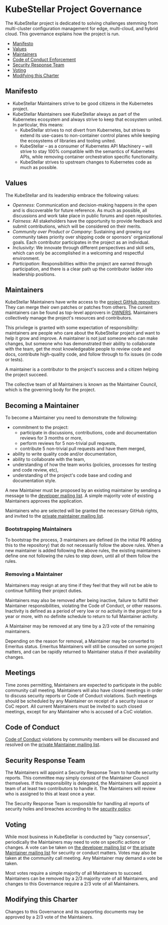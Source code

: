 # KubeStellar Project Governance

The KubeStellar project is dedicated to solving challenges stemming from
multi-cluster configuration management for edge, multi-cloud, and hybrid cloud.
This governance explains how the project is run.

- [Manifesto](#manifesto)
- [Values](#values)
- [Maintainers](#maintainers)
- [Code of Conduct Enforcement](#code-of-conduct)
- [Security Response Team](#security-response-team)
- [Voting](#voting)
- [Modifying this Charter](#modifying-this-charter)

## Manifesto

 * KubeStellar Maintainers strive to be good citizens in the Kubernetes project.
 * KubeStellar Maintainers see KubeStellar always as part of the Kubernetes ecosystem and always
   strive to keep that ecosystem united. In particular, this means:
   * KubeStellar strives to not divert from Kubernetes, but strives to extend its
     use-cases to non-container control planes while keeping the ecosystems of
     libraries and tooling united.
   * KubeStellar – as a consumer of Kubernetes API Machinery – will strive to stay 100%
     compatible with the semantics of Kubernetes APIs, while removing container
     orchestration specific functionality.
   * KubeStellar strives to upstream changes to Kubernetes code as much as possible.

## Values

The KubeStellar and its leadership embrace the following values:

 * *Openness*: Communication and decision-making happens in the open and is
   discoverable for future reference. As much as possible, all discussions and
   work take place in public forums and open repositories.
 * *Fairness*: All stakeholders have the opportunity to provide feedback and
   submit contributions, which will be considered on their merits.
 * *Community over Product or Company*: Sustaining and growing our community
   takes priority over shipping code or sponsors' organizational goals. Each
   contributor participates in the project as an individual.
 * *Inclusivity*: We innovate through different perspectives and skill sets,
   which can only be accomplished in a welcoming and respectful environment.
 * *Participation*: Responsibilities within the project are earned through
   participation, and there is a clear path up the contributor ladder into
   leadership positions.

## Maintainers

KubeStellar Maintainers have write access to the [project GitHub repository](https://github.com/kubestellar/kubestellar).
They can merge their own patches or patches from others. The current maintainers
can be found as top-level approvers in [OWNERS](https://github.com/kubestellar/kubestellar/blob/main/OWNERS).  Maintainers collectively
manage the project's resources and contributors.

This privilege is granted with some expectation of responsibility: maintainers
are people who care about the KubeStellar project and want to help it grow and
improve. A maintainer is not just someone who can make changes, but someone who
has demonstrated their ability to collaborate with the team, get the most
knowledgeable people to review code and docs, contribute high-quality code, and
follow through to fix issues (in code or tests).

A maintainer is a contributor to the project's success and a citizen helping
the project succeed.

The collective team of all Maintainers is known as the Maintainer Council, which
is the governing body for the project.

## Becoming a Maintainer

<!-- If you have full Contributor Ladder documentation that covers becoming
a Maintainer or Owner, then this section should instead be a reference to that
documentation -->

To become a Maintainer you need to demonstrate the following:

  * commitment to the project:
    * participate in discussions, contributions, code and documentation reviews
      for 3 months or more,
    * perform reviews for 5 non-trivial pull requests,
    * contribute 5 non-trivial pull requests and have them merged,
  * ability to write quality code and/or documentation,
  * ability to collaborate with the team,
  * understanding of how the team works (policies, processes for testing and code review, etc),
  * understanding of the project's code base and coding and documentation style.
  <!-- add any additional Maintainer requirements here -->

A new Maintainer must be proposed by an existing maintainer by sending a message to the
[developer mailing list](https://groups.google.com/g/kubestellar-dev). A simple majority
vote of existing Maintainers approves the application.

Maintainers who are selected will be granted the necessary GitHub rights,
and invited to the [private maintainer mailing list](https://groups.google.com/g/kubestellar-dev-private).

### Bootstrapping Maintainers

To bootstrap the process, 3 maintainers are defined (in the initial PR adding
this to the repository) that do not necessarily follow the above rules. When a
new maintainer is added following the above rules, the existing maintainers
define one not following the rules to step down, until all of them follow the
rules.

### Removing a Maintainer

Maintainers may resign at any time if they feel that they will not be able to
continue fulfilling their project duties.

Maintainers may also be removed after being inactive, failure to fulfill their
Maintainer responsibilities, violating the Code of Conduct, or other reasons.
Inactivity is defined as a period of very low or no activity in the project for
a year or more, with no definite schedule to return to full Maintainer activity.

A Maintainer may be removed at any time by a 2/3 vote of the remaining maintainers.

Depending on the reason for removal, a Maintainer may be converted to Emeritus
status. Emeritus Maintainers will still be consulted on some project matters,
and can be rapidly returned to Maintainer status if their availability changes.


## Meetings

Time zones permitting, Maintainers are expected to participate in the public
community call meeting. Maintainers will also have closed meetings in order to
discuss security reports or Code of Conduct violations. Such meetings should be
scheduled by any Maintainer on receipt of a security issue or CoC report.
All current Maintainers must be invited to such closed meetings, except for any
Maintainer who is accused of a CoC violation.

## Code of Conduct

<!-- This assumes that your project does not have a separate Code of Conduct
Committee; most maintainer-run projects do not.  Remember to place a link
to the private Maintainer mailing list or alias in the code-of-conduct file.-->

[Code of Conduct](https://docs.kubestellar.io/main/Contribution%20guidelines/coc/)
violations by community members will be discussed and resolved
on the [private Maintainer mailing list](https://groups.google.com/u/1/g/kubestellar-dev-private).

## Security Response Team

The Maintainers will appoint a Security Response Team to handle security reports.
This committee may simply consist of the Maintainer Council themselves. If this
responsibility is delegated, the Maintainers will appoint a team of at least two
contributors to handle it. The Maintainers will review who is assigned to this
at least once a year.

The Security Response Team is responsible for handling all reports of security
holes and breaches according to the [security policy](https://docs.kubestellar.io/main/Contribution%20guidelines/security/security/).

## Voting

While most business in KubeStellar is conducted by "lazy consensus", periodically
the Maintainers may need to vote on specific actions or changes.
A vote can be taken on [the developer mailing list](https://groups.google.com/g/kubestellar-dev) or
[the private Maintainer mailing list](https://groups.google.com/u/1/g/kubestellar-dev-private)
for security or conduct matters.  Votes may also be taken at the community call
meeting. Any Maintainer may demand a vote be taken.

Most votes require a simple majority of all Maintainers to succeed. Maintainers
can be removed by a 2/3 majority vote of all Maintainers, and changes to this
Governance require a 2/3 vote of all Maintainers.

## Modifying this Charter

Changes to this Governance and its supporting documents may be approved by a
2/3 vote of the Maintainers.
